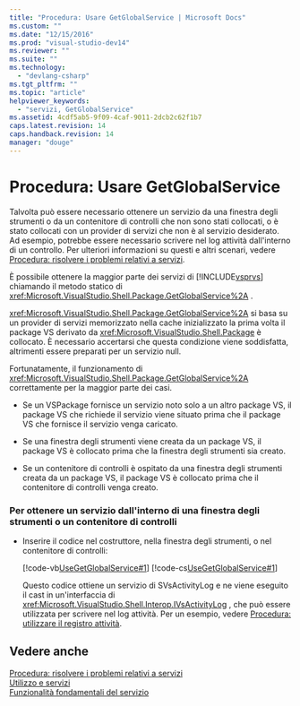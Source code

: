 ```yaml
---
title: "Procedura: Usare GetGlobalService | Microsoft Docs"
ms.custom: ""
ms.date: "12/15/2016"
ms.prod: "visual-studio-dev14"
ms.reviewer: ""
ms.suite: ""
ms.technology: 
  - "devlang-csharp"
ms.tgt_pltfrm: ""
ms.topic: "article"
helpviewer_keywords: 
  - "servizi, GetGlobalService"
ms.assetid: 4cdf5ab5-9f09-4caf-9011-2dcb2c62f1b7
caps.latest.revision: 14
caps.handback.revision: 14
manager: "douge"
---
```

# Procedura: Usare GetGlobalService
Talvolta può essere necessario ottenere un servizio da una finestra degli strumenti o da un contenitore di controlli che non sono stati collocati, o è stato collocati con un provider di servizi che non è al servizio desiderato.  Ad esempio, potrebbe essere necessario scrivere nel log attività dall'interno di un controllo.  Per ulteriori informazioni su questi e altri scenari, vedere [Procedura: risolvere i problemi relativi a servizi](../extensibility/how-to-troubleshoot-services.md).  
  
 È possibile ottenere la maggior parte dei servizi di [!INCLUDE[vsprvs](../code-quality/includes/vsprvs_md.md)] chiamando il metodo statico di <xref:Microsoft.VisualStudio.Shell.Package.GetGlobalService%2A> .  
  
 <xref:Microsoft.VisualStudio.Shell.Package.GetGlobalService%2A> si basa su un provider di servizi memorizzato nella cache inizializzato la prima volta il package VS derivato da <xref:Microsoft.VisualStudio.Shell.Package> è collocato.  È necessario accertarsi che questa condizione viene soddisfatta, altrimenti essere preparati per un servizio null.  
  
 Fortunatamente, il funzionamento di <xref:Microsoft.VisualStudio.Shell.Package.GetGlobalService%2A> correttamente per la maggior parte dei casi.  
  
-   Se un VSPackage fornisce un servizio noto solo a un altro package VS, il package VS che richiede il servizio viene situato prima che il package VS che fornisce il servizio venga caricato.  
  
-   Se una finestra degli strumenti viene creata da un package VS, il package VS è collocato prima che la finestra degli strumenti sia creato.  
  
-   Se un contenitore di controlli è ospitato da una finestra degli strumenti creata da un package VS, il package VS è collocato prima che il contenitore di controlli venga creato.  
  
### Per ottenere un servizio dall'interno di una finestra degli strumenti o un contenitore di controlli  
  
-   Inserire il codice nel costruttore, nella finestra degli strumenti, o nel contenitore di controlli:  
  
     [!code-vb[UseGetGlobalService#1](../misc/codesnippet/VisualBasic/how-to-use-getglobalservice_1.vb)]
     [!code-cs[UseGetGlobalService#1](../misc/codesnippet/CSharp/how-to-use-getglobalservice_1.cs)]  
  
     Questo codice ottiene un servizio di SVsActivityLog e ne viene eseguito il cast in un'interfaccia di <xref:Microsoft.VisualStudio.Shell.Interop.IVsActivityLog> , che può essere utilizzata per scrivere nel log attività.  Per un esempio, vedere [Procedura: utilizzare il registro attività](../extensibility/how-to-use-the-activity-log.md).  
  
## Vedere anche  
 [Procedura: risolvere i problemi relativi a servizi](../extensibility/how-to-troubleshoot-services.md)   
 [Utilizzo e servizi](../extensibility/using-and-providing-services.md)   
 [Funzionalità fondamentali del servizio](../extensibility/internals/service-essentials.md)